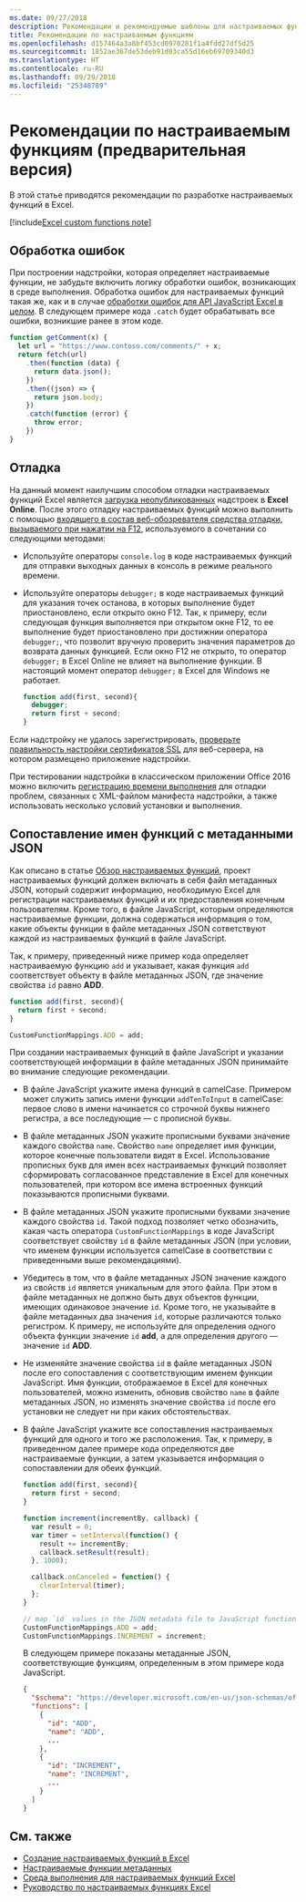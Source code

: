 ```yaml
---
ms.date: 09/27/2018
description: Рекомендации и рекомендуемые шаблоны для настраиваемых функций Excel.
title: Рекомендации по настраиваемым функциям
ms.openlocfilehash: d157464a3a8bf453cd0970281f1a4fdd27df5d25
ms.sourcegitcommit: 1852ae367de53deb91d03ca55d16eb69709340d3
ms.translationtype: HT
ms.contentlocale: ru-RU
ms.lasthandoff: 09/29/2018
ms.locfileid: "25348789"
---
```

# <a name="custom-functions-best-practices-preview"></a>Рекомендации по настраиваемым функциям (предварительная версия)

В этой статье приводятся рекомендации по разработке настраиваемых функций в Excel.

[!include[Excel custom functions note](../includes/excel-custom-functions-note.md)]

## <a name="error-handling"></a>Обработка ошибок

При построении надстройки, которая определяет настраиваемые функции, не забудьте включить логику обработки ошибок, возникающих в среде выполнения. Обработка ошибок для настраиваемых функций такая же, как и в случае [обработки ошибок для API JavaScript Excel в целом](excel-add-ins-error-handling.md). В следующем примере кода `.catch` будет обрабатывать все ошибки, возникшие ранее в этом коде.

```js
function getComment(x) {
  let url = "https://www.contoso.com/comments/" + x;
  return fetch(url)
    .then(function (data) {
      return data.json();
    })
    .then((json) => {
      return json.body;
    })
    .catch(function (error) {
      throw error;
    })
}
```

## <a name="debugging"></a>Отладка

На данный момент наилучшим способом отладки настраиваемых функций Excel является [загрузка неопубликованных](../testing/sideload-office-add-ins-for-testing.md) надстроек в **Excel Online**. После этого отладку настраиваемых функций можно выполнить с помощью [входящего в состав веб-обозревателя средства отладки, вызываемого при нажатии на F12](../testing/debug-add-ins-in-office-online.md), используемого в сочетании со следующими методами:

- Используйте операторы `console.log` в коде настраиваемых функций для отправки выходных данных в консоль в режиме реального времени.

- Используйте операторы `debugger;` в коде настраиваемых функций для указания точек останова, в которых выполнение будет приостановлено, если открыто окно F12. Так, к примеру, если следующая функция выполняется при открытом окне F12, то ее выполнение будет приостановлено при достижнии оператора `debugger;`, что позволит вручную проверить значения параметров до возврата данных функцией. Если окно F12 не открыто, то оператор `debugger;` в Excel Online не влияет на выполнение функции. В настоящий момент оператор `debugger;` в Excel для Windows не работает.

    ```js
    function add(first, second){
      debugger;
      return first + second;
    }
    ```

Если надстройку не удалось зарегистрировать, [проверьте правильность настройки сертификатов SSL](https://github.com/OfficeDev/generator-office/blob/master/src/docs/ssl.md) для веб-сервера, на котором размещено приложение надстройки.

При тестировании надстройки в классическом приложении Office 2016 можно включить [регистрацию времени выполнения](../testing/troubleshoot-manifest.md#use-runtime-logging-to-debug-your-add-in) для отладки проблем, связанных с XML-файлом манифеста надстройки, а также использовать несколько условий установки и выполнения.

## <a name="mapping-function-names-to-json-metadata"></a>Сопоставление имен функций с метаданными JSON

Как описано в статье [Обзор настраиваемых функций](custom-functions-overview.md), проект настраиваемых функций должен включать в себя файл метаданных JSON, который содержит информацию, необходимую Excel для регистрации настраиваемых функций и их предоставления конечным пользователям. Кроме того, в файле JavaScript, которым определяются настраиваемые функции, должна содержаться информация о том, какие объекты функции в файле метаданных JSON сответствуют каждой из настраиваемых функций в файле JavaScript.

Так, к примеру, приведенный ниже пример кода определяет настраиваемую функцию `add` и указывает, какая функция `add` соответствует объекту в файле метаданных JSON, где значение свойства `id` равно **ADD**.

```js
function add(first, second){
  return first + second;
}

CustomFunctionMappings.ADD = add;
```

При создании настраиваемых функций в файле JavaScript и указании соответствующей информации в файле метаданных JSON принимайте во внимание следующие рекомендации.

* В файле JavaScript укажите имена функций в camelCase. Примером может служить запись имени функции `addTenToInput` в camelCase: первое слово в имени начинается со строчной буквы нижнего регистра, а все последующие — с прописной буквы.

* В файле метаданных JSON укажите прописными буквами значение каждого свойства `name`. Свойство `name` определяет имя функции, которое конечные пользователи видят в Excel. Использование прописных букв для имен всех настраиваемых функций позволяет сформировать согласованное представление в Excel для конечных пользователей, при котором все имена встроенных функций показываются прописными буквами.

* В файле метаданных JSON укажите прописными буквами значение каждого свойства `id`. Такой подход позволяет четко обозначить, какая часть оператора `CustomFunctionMappings` в коде JavaScript соответствует свойству `id` в файле метаданных JSON (при условии, что именем функции используется camelCase в соответствии с приведенными выше рекомендациями).

* Убедитесь в том, что в файле метаданных JSON значение каждого из свойств `id` является уникальным для этого файла. При этом в файле метаданных не должно быть двух объектов функции, имеющих одинаковое значение `id`. Кроме того, не указывайте в файле метаданных два значения `id`, которые различаются только регистром. К примеру, не используйте для определения одного объекта функции значение `id` **add**, а для определения другого — значение `id` **ADD**.

* Не изменяйте значение свойства `id` в файле метаданных JSON после его сопоставления с соответствующим именем функции JavaScript. Имя функции, отображаемое в Excel для конечных пользователей, можно изменить, обновив свойство `name` в файле метаданных JSON, но изменять значение свойства `id` после его установки не следует ни при каких обстоятельствах.

* В файле JavaScript укажите все сопоставления настраиваемых функций для одного и того же расположения. Так, к примеру, в приведенном далее примере кода определяются две настраиваемые функции, а затем указывается информация о сопоставлении для обеих функций.

    ```js
    function add(first, second){
      return first + second;
    }

    function increment(incrementBy, callback) {
      var result = 0;
      var timer = setInterval(function() {
        result += incrementBy;
        callback.setResult(result);
      }, 1000);

      callback.onCanceled = function() {
        clearInterval(timer);
      };
    }

    // map `id` values in the JSON metadata file to JavaScript function names
    CustomFunctionMappings.ADD = add;
    CustomFunctionMappings.INCREMENT = increment;
    ```

    В следующем примере показаны метаданные JSON, соответствующие функциям, определенным в этом примере кода JavaScript.

    ```json
    {
      "$schema": "https://developer.microsoft.com/en-us/json-schemas/office-js/custom-functions.schema.json",
      "functions": [
        {
          "id": "ADD",
          "name": "ADD",
          ...
        },
        {
          "id": "INCREMENT",
          "name": "INCREMENT",
          ...
        }
      ]
    }
    ```

## <a name="see-also"></a>См. также

* [Создание настраиваемых функций в Excel](custom-functions-overview.md)
* [Настраиваемые функции метаданных](custom-functions-json.md)
* [Среда выполнения для настраиваемых функций Excel](custom-functions-runtime.md)
* [Руководство по настраиваемых функциях Excel](excel-tutorial-custom-functions.md)

